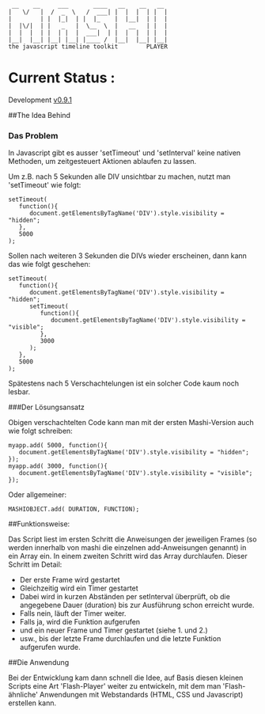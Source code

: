     __    __     ___       ____   __    __   __  
    |   \/   |  /  _  \   /  ___| |  |  |  | |  |  
    |        | |  |_|  | |  |_    |  |__|  | |  | 
    |  |\/|  | |   _   |  \__  \  |   __   | |  |
    |  |  |  | |  | |  |  ___|  | |  |  |  | |  | 
    |__|  |__| |__| |__| |____ /  |__|  |__| |__|       
    the javascript timeline toolkit        PLAYER

# Current Status :

Development [v0.9.1](http://semver.org/)

##The Idea Behind

### Das Problem

In Javascript gibt es ausser 'setTimeout' und 'setInterval' keine nativen Methoden, um zeitgesteuert Aktionen ablaufen zu lassen.

Um z.B. nach 5 Sekunden alle DIV unsichtbar zu machen, nutzt man 'setTimeout' wie folgt:

    setTimeout( 
       function(){
          document.getElementsByTagName('DIV').style.visibility = "hidden";
       }, 
       5000
    );

Sollen nach weiteren 3 Sekunden die DIVs wieder erscheinen, dann kann das wie folgt geschehen:

    setTimeout( 
       function(){
          document.getElementsByTagName('DIV').style.visibility = "hidden";
          setTimeout( 
             function(){
                document.getElementsByTagName('DIV').style.visibility = "visible";
             }, 
             3000
          );
       }, 
       5000
    );

Spätestens nach 5 Verschachtelungen ist ein solcher Code kaum noch lesbar. 

###Der Lösungsansatz

Obigen verschachtelten Code kann man mit der ersten Mashi-Version auch wie folgt schreiben: 

    myapp.add( 5000, function(){
       document.getElementsByTagName('DIV').style.visibility = "hidden";
    });
    myapp.add( 3000, function(){
       document.getElementsByTagName('DIV').style.visibility = "visible";
    });

Oder allgemeiner:

    MASHIOBJECT.add( DURATION, FUNCTION);


##Funktionsweise:

Das Script liest im ersten Schritt die Anweisungen der jeweiligen Frames (so werden innerhalb von mashi die einzelnen add-Anweisungen genannt) in ein Array ein. In einem zweiten Schritt wird das Array durchlaufen. Dieser Schritt im Detail:

* Der erste Frame wird gestartet
* Gleichzeitig wird ein Timer gestartet
* Dabei wird in kurzen Abständen per setInterval überprüft, ob die angegebene Dauer (duration) bis zur Ausführung schon erreicht wurde.
* Falls nein, läuft der Timer weiter. 
* Falls ja, wird die Funktion aufgerufen 
* und ein neuer Frame und Timer gestartet (siehe 1. und 2.)
* usw., bis der letzte Frame durchlaufen und die letzte Funktion aufgerufen wurde.
   

##Die Anwendung

Bei der Entwicklung kam dann schnell die Idee, auf Basis diesen kleinen Scripts eine Art 'Flash-Player' weiter zu entwickeln, mit dem man 'Flash-ähnliche' Anwendungen mit Webstandards (HTML, CSS und Javascript) erstellen kann.   



